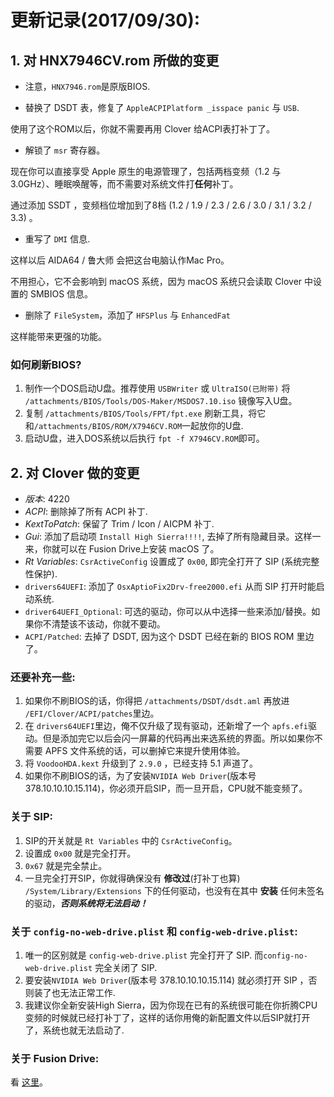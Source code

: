 # 更新记录(2017/09/30):

## 1. 对 HNX7946CV.rom 所做的变更

- 注意，`HNX7946.rom`是原版BIOS.

- 替换了 DSDT 表，修复了 `AppleACPIPlatform _isspace panic` 与 `USB`.

使用了这个ROM以后，你就不需要再用 Clover 给ACPI表打补丁了。

- 解锁了 `msr` 寄存器。

现在你可以直接享受 Apple 原生的电源管理了，包括两档变频（1.2 与 3.0GHz）、睡眠唤醒等，而不需要对系统文件打**任何**补丁。

通过添加 SSDT ，变频档位增加到了8档 (1.2 / 1.9 / 2.3 / 2.6 / 3.0 / 3.1 / 3.2 / 3.3) 。

- 重写了 `DMI` 信息.

这样以后 AIDA64 / 鲁大师 会把这台电脑认作Mac Pro。

不用担心，它不会影响到 macOS 系统，因为 macOS 系统只会读取 Clover 中设置的 SMBIOS 信息。

- 删除了 `FileSystem`，添加了 `HFSPlus` 与 `EnhancedFat`

这样能带来更强的功能。

### 如何刷新BIOS?

1. 制作一个DOS启动U盘。推荐使用 `USBWriter` 或 `UltraISO(已附带)` 将 `/attachments/BIOS/Tools/DOS-Maker/MSDOS7.10.iso` 镜像写入U盘。
2. 复制 `/attachments/BIOS/Tools/FPT/fpt.exe` 刷新工具，将它和`/attachments/BIOS/ROM/X7946CV.ROM`一起放你的U盘.
3. 启动U盘，进入DOS系统以后执行 `fpt -f X7946CV.ROM`即可。

## 2. 对 Clover 做的变更

- *版本*: 4220
- *ACPI*: 删除掉了所有 ACPI 补丁.
- *KextToPatch*: 保留了 Trim / Icon / AICPM 补丁.
- *Gui*: 添加了启动项 `Install High Sierra!!!!`, 去掉了所有隐藏目录。这样一来，你就可以在 Fusion Drive上安装 macOS 了。
- *Rt Variables*: `CsrActiveConfig` 设置成了 `0x00`, 即完全打开了 SIP (系统完整性保护).
- `drivers64UEFI`: 添加了 `OsxAptioFix2Drv-free2000.efi` 从而 SIP 打开时能启动系统.
- `driver64UEFI_Optional`: 可选的驱动，你可以从中选择一些来添加/替换。如果你不清楚该不该动，你就不要动。
- `ACPI/Patched`: 去掉了 DSDT, 因为这个 DSDT 已经在新的 BIOS ROM 里边了。

### 还要补充一些:

1. 如果你不刷BIOS的话，你得把 `/attachments/DSDT/dsdt.aml` 再放进 `/EFI/Clover/ACPI/patches`里边。
2. 在 `drivers64UEFI`里边，俺不仅升级了现有驱动，还新增了一个 `apfs.efi`驱动。但是添加完它以后会闪一屏幕的代码再出来选系统的界面。所以如果你不需要 APFS 文件系统的话，可以删掉它来提升使用体验。
3. 将 `VoodooHDA.kext` 升级到了 `2.9.0` ，已经支持 5.1 声道了。
4. 如果你不刷BIOS的话，为了安装`NVIDIA Web Driver`(版本号 378.10.10.10.15.114)，你必须开启SIP，而一旦开启，CPU就不能变频了。 

### 关于 SIP:

1. SIP的开关就是 `Rt Variables` 中的 `CsrActiveConfig`。
2. 设置成 `0x00` 就是完全打开。
3. `0x67` 就是完全禁止。
4. 一旦完全打开SIP，你就得确保没有 **修改过**(打补丁也算) `/System/Library/Extensions` 下的任何驱动，也没有在其中 **安装** 任何未签名的驱动，***否则系统将无法启动！***

### 关于 `config-no-web-drive.plist` 和 `config-web-drive.plist`:

1. 唯一的区别就是 `config-web-drive.plist` 完全打开了 SIP.
   而`config-no-web-drive.plist` 完全关闭了 SIP.
2. 要安装`NVIDIA Web Driver`(版本号 378.10.10.10.15.114) 就必须打开 SIP ，否则装了也无法正常工作.
3. 我建议你全新安装High Sierra，因为你现在已有的系统很可能在你折腾CPU变频的时候就已经打补丁了，这样的话你用俺的新配置文件以后SIP就打开了，系统也就无法启动了.

### 关于 Fusion Drive:

看 [这里](https://github.com/cheneyveron/clover-x79-e5-2670-gtx650/blob/master/docs/fusion-drive-设置.md)。
